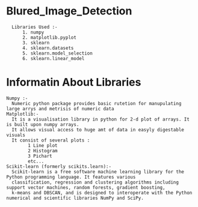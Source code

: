 # Blured_Image_Detection
      Libraries Used :-
          1. numpy
          2. matplotlib.pyplot
          3. sklearn
          4. sklearn.datasets
          5. sklearn.model_selection
          6. sklearn.linear_model
  
  # Informatin About Libraries
    Numpy :- 
      Numeric python package provides basic rutetion for manupulating large arrys and metrisis of numeric data
    Matplotlib:- 
      It is a visualisation library in python for 2-d plot of arrays. It is built upon numpy arrays. 
      It allows visual access to huge amt of data in easyly digestable visuals
      It consist of several plots :
            1 Line plot
            2 Histogram
            3 Pichart
            etc...
    Scikit-learn (formerly scikits.learn):- 
      Scikit-learn is a free software machine learning library for the Python programming language. It features various                         
      classification, regression and clustering algorithms including support vector machines, random forests, gradient boosting,
      k-means and DBSCAN, and is designed to interoperate with the Python numerical and scientific libraries NumPy and SciPy. 

      

       
